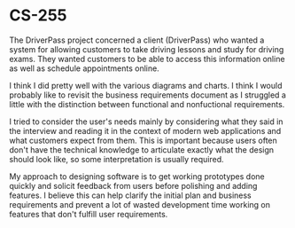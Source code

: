 # CS-255

The DriverPass project concerned a client (DriverPass) who wanted a system for allowing customers to take driving lessons and study for driving exams. They wanted customers to be able to access this information online as well as schedule appointments online.

I think I did pretty well with the various diagrams and charts. I think I would probably like to revisit the business requirements document as I struggled a little with the distinction between functional and nonfuctional requirements.

I tried to consider the user's needs mainly by considering what they said in the interview and reading it in the context of modern web applications and what customers expect from them. This is important because users often don't have the technical knowledge to articulate exactly what the design should look like, so some interpretation is usually required.

My approach to designing software is to get working prototypes done quickly and solicit feedback from users before polishing and adding features. I believe this can help clarify the initial plan and business requirements and prevent a lot of wasted development time working on features that don't fulfill user requirements.
